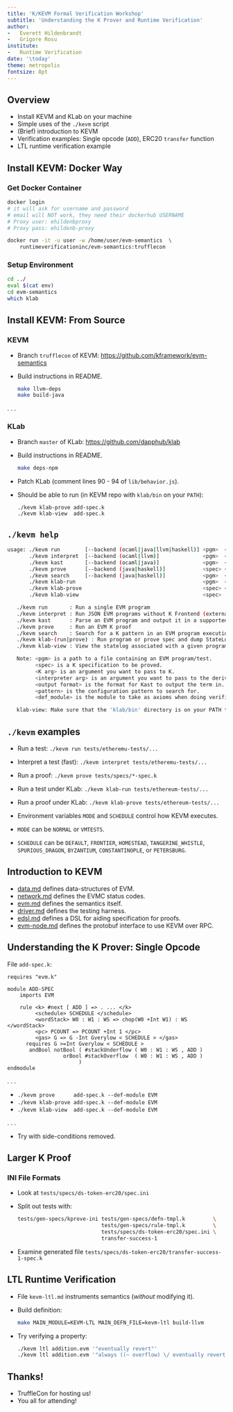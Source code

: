 ```yaml
---
title: 'K/KEVM Formal Verification Workshop'
subtitle: 'Understanding the K Prover and Runtime Verification'
author:
-   Everett Hildenbrandt
-   Grigore Rosu
institute:
-   Runtime Verification
date: '\today'
theme: metropolis
fontsize: 8pt
---
```


Overview
--------

-   Install KEVM and KLab on your machine
-   Simple uses of the `./kevm` script
-   (Brief) introduction to KEVM
-   Verification examples: Single opcode (`ADD`), ERC20 `transfer` function
-   LTL runtime verification example

Install KEVM: Docker Way
------------------------

### Get Docker Container

```sh
docker login
# it will ask for username and password
# email will NOT work, they need their dockerhub USERNAME
# Proxy user: ehildenbproxy
# Proxy pass: ehildenb-proxy

docker run -it -u user -w /home/user/evm-semantics  \
    runtimeverificationinc/evm-semantics:trufflecon
```

### Setup Environment

```sh
cd ../
eval $(cat env)
cd evm-semantics
which klab
```

Install KEVM: From Source
-------------------------

### KEVM

-   Branch `trufflecon` of KEVM: <https://github.com/kframework/evm-semantics>
-   Build instructions in README.

    ```sh
    make llvm-deps
    make build-java
    ```

. . .

### KLab

-   Branch `master` of KLab: <https://github.com/dapphub/klab>
-   Build instructions in README.

    ```sh
    make deps-npm
    ```

-   Patch KLab (comment lines 90 - 94 of `lib/behavior.js`).
-   Should be able to run (in KEVM repo with `klab/bin` on your `PATH`):

    ```sh
    ./kevm klab-prove add-spec.k
    ./kevm klab-view  add-spec.k
    ```

`./kevm help`
-------------

```sh
usage: ./kevm run        [--backend (ocaml|java|llvm|haskell)] <pgm>  <K arg>*
       ./kevm interpret  [--backend (ocaml|llvm)]              <pgm>  <interpreter arg>*
       ./kevm kast       [--backend (ocaml|java)]              <pgm>  <output format> <K arg>*
       ./kevm prove      [--backend (java|haskell)]            <spec> <K arg>* -m <def_module>
       ./kevm search     [--backend (java|haskell)]            <pgm>  <pattern> <K arg>*
       ./kevm klab-run                                         <pgm>  <K arg>*
       ./kevm klab-prove                                       <spec> <K arg>* -m <def_module>
       ./kevm klab-view                                        <spec>

   ./kevm run       : Run a single EVM program
   ./kevm interpret : Run JSON EVM programs without K Frontend (external parser)
   ./kevm kast      : Parse an EVM program and output it in a supported format
   ./kevm prove     : Run an EVM K proof
   ./kevm search    : Search for a K pattern in an EVM program execution
   ./kevm klab-(run|prove) : Run program or prove spec and dump StateLogs which KLab can read
   ./kevm klab-view : View the statelog associated with a given program or spec

   Note: <pgm> is a path to a file containing an EVM program/test.
         <spec> is a K specification to be proved.
         <K arg> is an argument you want to pass to K.
         <interpreter arg> is an argument you want to pass to the derived interpreter.
         <output format> is the format for Kast to output the term in.
         <pattern> is the configuration pattern to search for.
         <def_module> is the module to take as axioms when doing verification.

   klab-view: Make sure that the 'klab/bin' directory is on your PATH to use this option.
```

`./kevm` examples
-----------------

-   Run a test: `./kevm run tests/etheremu-tests/...`
-   Interpret a test (fast): `./kevm interpret tests/etheremu-tests/...`
-   Run a proof: `./kevm prove tests/specs/*-spec.k`
-   Run a test under KLab: `./kevm klab-run tests/ethereum-tests/...`
-   Run a proof under KLab: `./kevm klab-prove tests/ethereum-tests/...`

-   Environment variables `MODE` and `SCHEDULE` control how KEVM executes.
-   `MODE` can be `NORMAL` or `VMTESTS`.
-   `SCHEDULE` can be `DEFAULT`, `FRONTIER`, `HOMESTEAD`, `TANGERINE_WHISTLE`, `SPURIOUS_DRAGON`, `BYZANTIUM`, `CONSTANTINOPLE`, or `PETERSBURG`.

Introduction to KEVM
--------------------

-   [data.md](../data.md) defines data-structures of EVM.
-   [network.md](../network.md) defines the EVMC status codes.
-   [evm.md](../evm.md) defines the semantics itself.
-   [driver.md](../driver.md) defines the testing harness.
-   [edsl.md](../edsl.md) defines a DSL for aiding specification for proofs.
-   [evm-node.md](../evm-node.md) defines the protobuf interface to use KEVM over RPC.

Understanding the K Prover: Single Opcode
-----------------------------------------

File `add-spec.k`:

```k
requires "evm.k"

module ADD-SPEC
    imports EVM

    rule <k> #next [ ADD ] => . ... </k>
         <schedule> SCHEDULE </schedule>
         <wordStack> W0 : W1 : WS => chop(W0 +Int W1) : WS </wordStack>
         <pc> PCOUNT => PCOUNT +Int 1 </pc>
         <gas> G => G -Int Gverylow < SCHEDULE > </gas>
      requires G >=Int Gverylow < SCHEDULE >
       andBool notBool ( #stackUnderflow ( W0 : W1 : WS , ADD )
                  orBool #stackOverflow  ( W0 : W1 : WS , ADD )
                       )
endmodule
```

. . .

-   `./kevm prove      add-spec.k --def-module EVM`
-   `./kevm klab-prove add-spec.k --def-module EVM`
-   `./kevm klab-view  add-spec.k --def-module EVM`

. . .

-   Try with side-conditions removed.

Larger K Proof
--------------

### INI File Formats

-   Look at `tests/specs/ds-token-erc20/spec.ini`
-   Split out tests with:

    ```sh
    tests/gen-specs/kprove-ini tests/gen-specs/defn-tmpl.k         \
                               tests/gen-specs/rule-tmpl.k         \
                               tests/specs/ds-token-erc20/spec.ini \
                               transfer-success-1
    ```

-   Examine generated file `tests/specs/ds-token-erc20/transfer-success-1-spec.k`

LTL Runtime Verification
------------------------

-   File `kevm-ltl.md` instruments semantics (*without* modifying it).
-   Build definition:

    ```sh
    make MAIN_MODULE=KEVM-LTL MAIN_DEFN_FILE=kevm-ltl build-llvm
    ```

-   Try verifying a property:

    ```sh
    ./kevm ltl addition.evm '"eventually revert"'
    ./kevm ltl addition.evm '"always ((~ overflow) \/ eventually revert)"'
    ```

Thanks!
-------

-   TruffleCon for hosting us!
-   You all for attending!
